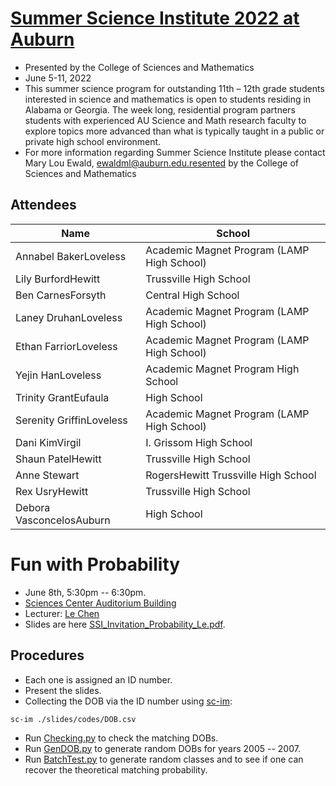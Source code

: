 # [Summer Science Institute 2022 at Auburn](https://www.auburn.edu/cosam/departments/outreach/programs/SSI/index_ssi.htm)
* Presented by the College of Sciences and Mathematics
* June 5-11, 2022
* This summer science program for outstanding 11th – 12th grade students interested in science and
  mathematics is open to students residing in Alabama or Georgia. The week long, residential program
  partners students with experienced AU Science and Math research faculty to explore topics more
  advanced than what is typically taught in a public or private high school environment.
* For more information regarding Summer Science Institute please contact Mary Lou Ewald,
  ewaldml@auburn.edu.resented by the College of Sciences and Mathematics

## Attendees

| Name                     | School                                     |
|--------------------------|--------------------------------------------|
| Annabel BakerLoveless    | Academic Magnet Program (LAMP High School) |
| Lily BurfordHewitt       | Trussville High School                     |
| Ben CarnesForsyth        | Central High School                        |
| Laney DruhanLoveless     | Academic Magnet Program (LAMP High School) |
| Ethan FarriorLoveless    | Academic Magnet Program (LAMP High School) |
| Yejin HanLoveless        | Academic Magnet Program High School        |
| Trinity GrantEufaula     | High School                                |
| Serenity GriffinLoveless | Academic Magnet Program (LAMP High School) |
| Dani KimVirgil           | I. Grissom High School                     |
| Shaun PatelHewitt        | Trussville High School                     |
| Anne Stewart             | RogersHewitt Trussville High School        |
| Rex UsryHewitt           | Trussville High School                     |
| Debora VasconcelosAuburn | High School                                |

# Fun with Probability
* June 8th, 5:30pm -- 6:30pm.
* [Sciences Center Auditorium Building](https://calendar.auburn.edu/sciences_center_auditorium_bldg_603)
* Lecturer: [Le Chen](http://webhome.auburn.edu/~lzc0090/)
* Slides are here [SSI_Invitation_Probability_Le.pdf](./slides/SSI_Invitation_Probability_Le.pdf).

## Procedures
* Each one is assigned an ID number.
* Present the slides.
* Collecting the DOB via the ID number using [sc-im](https://github.com/andmarti1424/sc-im):
```
sc-im ./slides/codes/DOB.csv
```
* Run [Checking.py](./slides/codes/Checking.py) to check the matching DOBs.
* Run [GenDOB.py](./slides/codes/GenDOB.py) to generate random DOBs for years 2005 -- 2007.
* Run [BatchTest.py](./slides/codes/BatchTest.py) to generate random classes and to see if one can
  recover the theoretical matching probability.
